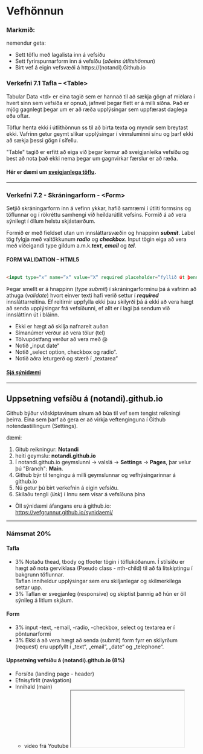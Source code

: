 # Vefhönnun

### Markmið:

nemendur geta:

* Sett töflu með lagalista inn á vefsíðu
* Sett fyrirspurnarform inn á vefsíðu (_aðeins útlitshönnun_)
* Birt vef á eigin vefsvæði á https://(notandi).Github.io

### Verkefni 7.1 Tafla – &lt;Table> 

Tabular Data &lt;td> er eina tagið sem er hannað til að sækja gögn af miðlara í hvert sinn sem vefsíða er opnuð, jafnvel þegar flett er á milli síðna. Það er mjög gagnlegt þegar um er að ræða upplýsingar sem uppfærast daglega eða oftar.

Töflur henta ekki í útlithönnun ss til að birta texta og myndir sem breytast ekki. Vafrinn getur geymt slíkar upplýsingar í vinnsluminni sínu og þarf ekki að sækja þessi gögn í sífellu. 

"Table" tagið er erfitt að eiga við þegar kemur að sveigjanleika vefsíðu og best að nota það ekki nema þegar um gagnvirkar færslur er að ræða.        

#### Hér er dæmi um [sveigjanlega töflu](https://allthingssmitty.com/2016/10/03/responsive-table-layout/).

---

### Verkefni 7.2 - Skráningarform - &lt;Form> 
Setjið skráningarform inn á vefinn ykkar, hafið samræmi í útliti formsins og töflunnar og í rökréttu samhengi við heildarútlit vefsins.  Formið á að vera sýnilegt í öllum helstu skjástærðum.

Formið er með fieldset utan um innsláttarsvæðin og hnappinn **_submit_**. Label tög
fylgja með valtökkunum **_radio_** og **_checkbox_**. Input tögin eiga að vera með viðeigandi type gildum a.m.k.**_text_**, **_email_** og **_tel_**. 

#### FORM VALIDATION – HTML5

```HTML

<input type=“x“ name=“x“ value=“X“ required placeholder=“fyllið út þennan reit“>

```
Þegar smellt er á hnappinn (_type submit_) í skráningarforminu þá á vafrinn að athuga (_validate_) hvort einver texti hafi verið settur í **_required_** innsláttarreitina. Ef reitirnir uppfylla ekki þau skilyrði þá á ekki að vera hægt að senda upplýsingar frá vefsíðunni, ef allt er í lagi þá sendum við innsláttinn út í bláinn. 

* Ekki er hægt að skilja nafnareit auðan 		
* Símanúmer verður að vera tölur (tel)
* Tölvupóstfang verður að vera með @	      	
* Notið „input date“
* Notið „select option, checkbox og radio“. 	
* Notið aðra leturgerð og stærð í „textarea“

#### [Sjá sýnidæmi](https://vefgrunnur.github.io/synidaemi/verkefni-7/umokkur.html)

---

## Uppsetning vefsíðu á (notandi).github.io  

Github býður viðskiptavinum sínum að búa til vef sem tengist reikningi þeirra. Eina sem þarf að gera er að virkja veftenginguna í Github notendastillingum (Settings). 

dæmi:  
1.	Gitub reikningur: **Notandi** 
1.	heiti geymslu: **notandi.github.io**
1.	Í notandi.github.io geymslunni -> valslá -> **Settings** -> **Pages**, þar velur þú "Branch": **Main**. 
1.	Github býr til tengingu á milli geymslunnar og vefhýsingarinnar á github.io 
1.	Nú getur þú birt verkefnin á eigin vefsíðu.
1.	Skilaðu tengli (_link_) í Innu sem vísar á vefsíðuna þína

* Öll sýnidæmi áfangans eru á github.io: https://vefgrunnur.github.io/synidaemi/

---

### Námsmat 20%

#### Tafla

* 3% 	Notaðu thead, tbody og tfooter tögin í töflukóðanum. Í stílsíðu er hægt að nota gerviklasa (Pseudo class - nth-child) til að fá litskiptingu í bakgrunn töflunnar.  
Taflan inniheldur upplýsingar sem eru skiljanlegar og skilmerkilega settar upp.
* 3% 	Taflan er svegjanleg (responsive) og skiptist þannig að hún er öll sýnileg
á litlum skjáum.

#### Form

* 3%	input -text, -email, -radio, -checkbox, select og textarea er í pöntunarformi 
* 3%	Ekki á að vera hægt að senda (submit) form fyrr en skilyrðum (request)  eru uppfyllt í „text“, „email“, „date“ og „telephone“.

#### Uppsetning vefsíðu á (notandi).github.io  (8%)

* Forsíða (landing page - header)
* Efnisyfirlit (navigation)  
* Innihald (main)
    * video frá Youtube <iframe>
    * mp3 hljóðskrá í <audio>
    * Staðsetning á korti <iframe>
* Sveigjanleg hönnun
    * Vefsíðurnar aðlagast mismunandi skjástærðum
    * Viðmið: { 0 - 37.5em }, { 37.5 - 48em }, { 48em - 60em } og { 60em + }
* Leturgerð og litaval á að hæfa efnisinnihaldi vefsíðunnar. 
* Allur kóði á að vera skipulega uppsettur og myndir eiga að vera í sér möppu. Html tög sem eru hreiðruð í önnur tög eiga að vera inndregin. Í stílsíðu eiga eigindi að vera inndregin og stílar að vera skipulega settir í stílsíðuna. 

Verkefnaskil
* Öllum gögnum er skilað í verkefnageymsluna þína á Github í möppuna **verkefni7**. Tengill á verkefnið er skilað í Innu.  

#### Einkunn verður birt í Innu
		
_Gangi þér vel_
